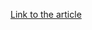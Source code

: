 [Link to the article](https://googleprojectzero.blogspot.com/2023/08/mte-as-implemented-part-3-kernel.html)
